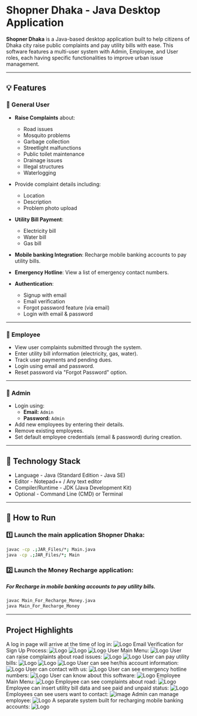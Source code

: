 # Shopner Dhaka - Java Desktop Application

**Shopner Dhaka** is a Java-based desktop application built to help citizens of Dhaka city raise public complaints and pay utility bills with ease. This software features a multi-user system with Admin, Employee, and User roles, each having specific functionalities to improve urban issue management.

---

## 💡 Features

### 🔹 General User
- **Raise Complaints** about:
  - Road issues
  - Mosquito problems
  - Garbage collection
  - Streetlight malfunctions
  - Public toilet maintenance
  - Drainage issues
  - Illegal structures
  - Waterlogging

- Provide complaint details including:
  - Location
  - Description
  - Problem photo upload

- **Utility Bill Payment**:
  - Electricity bill
  - Water bill
  - Gas bill

- **Mobile banking Integration**: Recharge mobile banking accounts to pay utility bills.

- **Emergency Hotline**: View a list of emergency contact numbers.

- **Authentication**:
  - Signup with email
  - Email verification
  - Forgot password feature (via email)
  - Login with email & password

---

### 🔹 Employee
- View user complaints submitted through the system.
- Enter utility bill information (electricity, gas, water).
- Track user payments and pending dues.
- Login using email and password.
- Reset password via "Forgot Password" option.

---

### 🔹 Admin
- Login using:
  - **Email:** `Admin`
  - **Password:** `Admin`
- Add new employees by entering their details.
- Remove existing employees.
- Set default employee credentials (email & password) during creation.

---
## 📌 Technology Stack

- Language - Java (Standard Edition - Java SE)
- Editor -	Notepad++ / Any text editor
- Compiler/Runtime -	JDK (Java Development Kit)
- Optional -	Command Line (CMD) or Terminal

---
## 🚀 How to Run

### 1️⃣ Launch the main application **Shopner Dhaka**:

```bash
javac -cp .;JAR_Files/*; Main.java
java -cp .;JAR_Files/*; Main
```
### 2️⃣ Launch the Money Recharge application:
##### For Recharge in mobile banking accounts to pay utility bills.
```bash
javac Main_For_Recharge_Money.java
java Main_For_Recharge_Money
```
---
## Project Highlights
A log in page will arrive at the time of log in:
![Logo](https://github.com/Abir-Ghosh16/Shopner-Dhaka/blob/874b80f4d6f3e3c91bfdcb0c5357e4c2054a624b/README_IMAGES/login.PNG)
Email Verification for Sign Up Process:
![Logo](https://github.com/Abir-Ghosh16/Shopner-Dhaka/blob/874b80f4d6f3e3c91bfdcb0c5357e4c2054a624b/README_IMAGES/Signup1.PNG)
![Logo](https://github.com/Abir-Ghosh16/Shopner-Dhaka/blob/874b80f4d6f3e3c91bfdcb0c5357e4c2054a624b/README_IMAGES/Signup2.PNG)
![Logo](https://github.com/Abir-Ghosh16/Shopner-Dhaka/blob/874b80f4d6f3e3c91bfdcb0c5357e4c2054a624b/README_IMAGES/Signup3.PNG)
User Main Menu:
![Logo](https://github.com/Abir-Ghosh16/Shopner-Dhaka/blob/d0f1f89ad7f5974bcad4477d2c50c594b1e50eaf/README_IMAGES/mainmenu.PNG)
User can raise complaints about road issues:
![Logo](https://github.com/Abir-Ghosh16/Shopner-Dhaka/blob/d0f1f89ad7f5974bcad4477d2c50c594b1e50eaf/README_IMAGES/road1.PNG)
![Logo](https://github.com/Abir-Ghosh16/Shopner-Dhaka/blob/d0f1f89ad7f5974bcad4477d2c50c594b1e50eaf/README_IMAGES/road2.PNG)
User can pay utility bills:
![Logo](https://github.com/Abir-Ghosh16/Shopner-Dhaka/blob/d0f1f89ad7f5974bcad4477d2c50c594b1e50eaf/README_IMAGES/e_bill01.PNG)
![Logo](https://github.com/Abir-Ghosh16/Shopner-Dhaka/blob/d0f1f89ad7f5974bcad4477d2c50c594b1e50eaf/README_IMAGES/e_bill2.PNG)
![Logo](https://github.com/Abir-Ghosh16/Shopner-Dhaka/blob/d0f1f89ad7f5974bcad4477d2c50c594b1e50eaf/README_IMAGES/e_bill3.PNG)
User can see her/his account information:
![Logo](https://github.com/Abir-Ghosh16/Shopner-Dhaka/blob/d0f1f89ad7f5974bcad4477d2c50c594b1e50eaf/README_IMAGES/account.PNG)
User can contact with us:
![Logo](https://github.com/Abir-Ghosh16/Shopner-Dhaka/blob/d0f1f89ad7f5974bcad4477d2c50c594b1e50eaf/README_IMAGES/contact.PNG)
User can see emergency hotline numbers:
![Logo](https://github.com/Abir-Ghosh16/Shopner-Dhaka/blob/d0f1f89ad7f5974bcad4477d2c50c594b1e50eaf/README_IMAGES/emergency.PNG)
User can know about this software:
![Logo](https://github.com/Abir-Ghosh16/Shopner-Dhaka/blob/d0f1f89ad7f5974bcad4477d2c50c594b1e50eaf/README_IMAGES/about_us.PNG)
Employee Main Menu:
![Logo](https://github.com/Abir-Ghosh16/Shopner-Dhaka/blob/d0f1f89ad7f5974bcad4477d2c50c594b1e50eaf/README_IMAGES/emp_mainmenu.PNG)
Employee can see complaints about road:
![Logo](https://github.com/Abir-Ghosh16/Shopner-Dhaka/blob/d0f1f89ad7f5974bcad4477d2c50c594b1e50eaf/README_IMAGES/emp_road.PNG)
Employee can insert utility bill data and see paid and unpaid status:
![Logo](https://github.com/Abir-Ghosh16/Shopner-Dhaka/blob/d0f1f89ad7f5974bcad4477d2c50c594b1e50eaf/README_IMAGES/emp_e_bill.PNG)
Employees can see users want to contact:
![image](https://github.com/Abir-Ghosh16/Shopner-Dhaka/blob/d0f1f89ad7f5974bcad4477d2c50c594b1e50eaf/README_IMAGES/emp_contact.PNG)
Admin can manage employee:
![Logo](https://github.com/Abir-Ghosh16/Shopner-Dhaka/blob/d0f1f89ad7f5974bcad4477d2c50c594b1e50eaf/README_IMAGES/admin.PNG)
A separate system built for recharging mobile banking accounts: 
![Logo](https://github.com/Abir-Ghosh16/Shopner-Dhaka/blob/d0f1f89ad7f5974bcad4477d2c50c594b1e50eaf/README_IMAGES/recharge.PNG)
